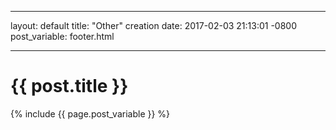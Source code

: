 
---

layout: default
title:  "Other"
creation date:   2017-02-03 21:13:01 -0800
post_variable: footer.html

---

# {{ post.title }}


{% include {{ page.post_variable }} %}
